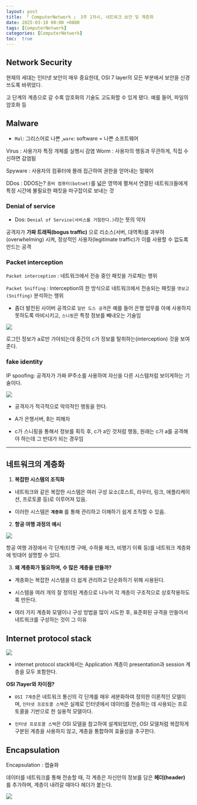 ```yaml
---
layout: post
title: 「 ComputerNetwork 」 3주 1차시, 네트워크 보안 및 계층화 
date: 2025-03-18 00:00 +0800
tags: [ComputerNetwork]
categories: [ComputerNetwork]
toc:  true
---
```

## Network Security

현재의 세대는 인터넷 보안이 매우 중요한데, OSI 7 layer의 모든 부분에서 보안을 신경쓰도록 바뀌었다.
<!--more-->

고 단계의 계층으로 갈 수록 암호화의 기술도 고도화할 수 있게 됐다.
예를 들어, 파일의 암호화 등

## Malware 
- `Mal`: 그리스어로 나쁜 ,`ware`: software = 나쁜 소프트웨어

Virus : 사용가자 특정 개체를 실행시 감염
Worm : 사용자의 행동과 무관하게, 직접 수신하면 감염됨

Spyware : 사용자의 컴퓨터에 몰래 접근하여 권한을 얻어내는 멀웨어

DDos : DDOS는? `좀비 컴퓨터(botnet)`를 넓은 영역에 펼쳐서  연결된 네트워크들에게 특정 시간에 불필요한 패킷을 마구잡이로 보내는 것


### Denial of service


- Dos: `Denial of Service(서비스를 거절한다.)`라는 뜻의 약자

공격자가 **가짜 트래픽(bogus traffic)** 으로 리소스(서버, 대역폭)를 과부하(overwhelming) 시켜, 정상적인 사용자(legitimate traffic)가 이를 사용할 수 없도록 만드는 공격

### Packet interception

`Packet interception` :  네트워크에서 전송 중인 패킷을 가로채는 행위

`Packet Sniffing` : Interception의 한 방식으로 네트워크에서 전송되는 패킷을 `엿보고(Sniffing)` 분석하는 행위

- 좀더 발전된 사이버 공격으로 `일반 도스 공격`은 예를 들어 은행 업무를 아예 사용하지 못하도록 마비시키고, `스니핑`은 특정 정보를 빼내오는 기술임



![](https://velog.velcdn.com/images/ghkdehs/post/28fbfe3b-8733-48eb-b9df-52dc88987fa8/image.png)

로그인 정보가 a로만 가야되는데 중간의 c가 정보를 탈취하는(interception) 것을 보여준다.

### fake identity

IP spoofing: 공격자가 가짜 IP주소를 사용하여 자신을 다른 시스템처럼 보이게하는 기술이다.

![](https://velog.velcdn.com/images/ghkdehs/post/296de5ec-710e-4fb6-bea7-211d3c86dba2/image.png)

- 공격자가 적극적으로 악의적인 행동을 한다.

- A가 은행서버, B는 피해자 

- c가 스니핑을 통해서 정보를 획득 후,  c가 a인 것처럼 행동, 원래는 c가 a를 공격해야 하는데 그 반대가 되는 경우임

---

## 네트워크의 계층화

1. **복잡한 시스템의 조직화**

- 네트워크와 같은 복잡한 시스템은 여러 구성 요소(호스트, 라우터, 링크, 애플리케이션, 프로토콜 등)로 이루어져 있음.

- 이러한 시스템은 **`계층화`** 를 통해 관리하고 이해하기 쉽게 조직할 수 있음.

2. **항공 여행 과정의 예시**

![](https://velog.velcdn.com/images/ghkdehs/post/fa93a7c7-21d3-4d2b-abdf-d9c327b40725/image.png)

항공 여행 과정에서 각 단계(티켓 구매, 수하물 체크, 비행기 이륙 등)를 네트워크 계층화에 빗대어 설명할 수 있다.


3. **왜 계층화가 필요하며, 수 많은 계층을 만들까?**

 - 계층화는 복잡한 시스템을 더 쉽게 관리하고 단순화하기 위해 사용된다.
 
 - 시스템을 여러 개의 잘 정의된 계층으로 나누어 각 계층이 구조적으로 상호작용하도록 만든다.

 - 여러 가지 계층화 모델이나 구성 방법을 많이 시도한 후, 표준화된 규격을 만들어서 네트워크를 구성하는 것이 그 이유



## Internet protocol stack

![](https://velog.velcdn.com/images/ghkdehs/post/5fcb4cc4-e99d-4400-b160-8e9ac4dff249/image.png)

- internet protocol stack에서는 Application 계층이 presentation과 session 계층을 모두 포함한다.

**OSI 7layer와 차이점?**

- `OSI 7계층`은 네트워크 통신의 각 단계를 매우 세분화하여 정의한 이론적인 모델이며, `인터넷 프로토콜 스택`은 실제로 인터넷에서 데이터를 전송하는 데 사용되는 프로토콜을 기반으로 한 실용적 모델이다.

- `인터넷 프로토콜 스택`은 OSI 모델을 참고하여 설계되었지만, OSI 모델처럼 복잡하게 구분된 계층을 사용하지 않고, 계층을 통합하여 효율성을 추구한다.

## Encapsulation

Encapsulation : 캡슐화

데이터를 네트워크를 통해 전송할 때, 각 계층은 자신만의 정보를 담은 **헤더(header)** 를 추가하며, 계층이 내려갈 때마다 헤더가 붙는다.



![](https://velog.velcdn.com/images/ghkdehs/post/c2f95679-d149-4a6f-993d-d550485d93e7/image.png)